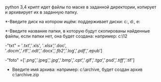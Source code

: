 python 3,4
крипт идет файлы по маске в заданной директории, копирует и архивирует их в заданную папку.

*-Введите диск на котором ищём:
поддерживает диски: c:, d:, e: 

*-Введите название папки, в которую будут скопированы найденные файлы, если папки нет, она будет создана:
например: c:\12

-"txt" = '*.txt','*.xls', '*.xlsx','*.doc', '*.docm','*.rtf','*.odt','*.docx','*.fb2','*.log','*.pdf','*.epub']

-"foto" =['*.png','*.jpeg','*.jpg','*.bmp','*.cpt','*.gif','*.tga','*.psd','*.tiff','*.tif']  

* Введите имя архива:
например: c:\archive, будет создан архив c:\archive.zip


